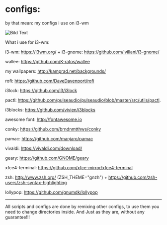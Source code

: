 # configs: 
by that mean: my configs i use on i3-wm

![Bild Text](https://img1.picload.org/image/rwiolocr/killajoe-i3-wm.png)

What i use for i3-wm:

i3-wm: https://i3wm.org/ + i3-gnome: https://github.com/lvillani/i3-gnome/

wallee: https://github.com/K-ratos/wallee

my wallpapers: http://kamprad.net/backgrounds/

rofi: https://github.com/DaveDavenport/rofi

i3lock: https://github.com/i3/i3lock

pactl: 
https://github.com/pulseaudio/pulseaudio/blob/master/src/utils/pactl.

i3blocks: https://github.com/vivien/i3blocks

awesome font: http://fontawesome.io

conky: https://github.com/brndnmtthws/conky

pamac: https://github.com/manjaro/pamac

vivaldi: https://vivaldi.com/download/

geary: https://github.com/GNOME/geary

xfce4-terminal: https://github.com/xfce-mirror/xfce4-terminal

zsh: http://www.zsh.org/  (ZSH_THEME="gnzh") + https://github.com/zsh-users/zsh-syntax-highlighting

lollypop: https://github.com/gnumdk/lollypop

---
All scripts and configs are done by remixing other configs, to use them you need to change directories inside.
And Just as they are, without any guarantee!!!
